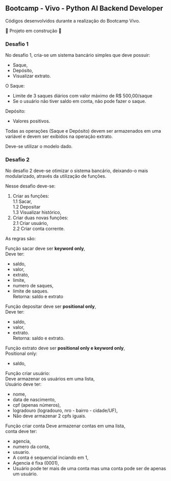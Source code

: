 ## Bootcamp - Vivo - Python AI Backend Developer

Códigos desenvolvidos durante a realização do Bootcamp Vivo.

:construction: Projeto em construção :construction:

### Desafio 1

No desafio 1, cria-se um sistema bancário simples que deve possuir:  
* Saque,  
* Depósito,  
* Visualizar extrato.  

O Saque:  

* Limite de 3 saques diários com valor máximo de R$ 500,00/saque
* Se o usuário não tiver saldo em conta, não pode fazer o saque.

Depósito:  

* Valores positivos.

Todas as operações (Saque e Depósito) devem ser armazenados em uma variável e devem ser exibidos na operação extrato.

Deve-se utilizar o modelo dado.


### Desafio 2

No desafio 2 deve-se otimizar o sistema bancário, deixando-o mais modularizado, através da utilização de funções.

Nesse desafio deve-se:  
1. Criar as funções:  
1.1 Sacar,  
1.2 Depositar  
1.3 Visualizar histórico,  
2. Criar duas novas funções:  
2.1 Criar usuário,  
2.2 Criar conta corrente.

As regras são:

Função sacar deve ser **keyword only**,  
Deve ter:
* saldo, 
* valor, 
* extrato,
* limite, 
* numero de saques, 
* limite de saques.    
Retorna: saldo e extrato

Função depositar deve ser **positional only**,  
Deve ter: 
* saldo, 
* valor,  
* extrato.  
Retorna: saldo e extrato.  

Função extrato deve ser **positional only e keyword only**,  
Positional only: 
* saldo,  



Função criar usuário:  
Deve armazenar os usuários em uma lista,  
Usuário deve ter: 
* nome, 
* data de nascimento, 
* cpf (apenas números), 
* logradouro (logradouro, nro - bairro - cidade/UF), 
* Não deve armazenar 2 cpfs iguais.

Função criar conta
Deve armazenar contas em uma lista,  
conta deve ter: 
* agencia, 
* numero da conta, 
* usuario. 
* A conta é sequencial inciando em 1, 
* Agencia é fixa (0001), 
* Usuário pode ter mais de uma conta mas uma conta pode ser de apenas um usuário.  
